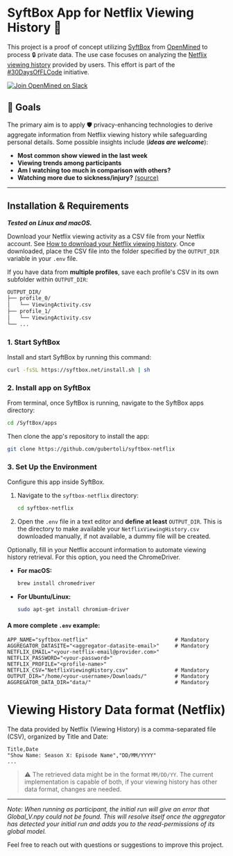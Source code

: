 # SyftBox App for Netflix Viewing History 🍿

This project is a proof of concept utilizing [SyftBox](https://syftbox-documentation.openmined.org/) from [OpenMined](https://openmined.org/) to process 🔒 private data. The use case focuses on analyzing the [Netflix viewing history](https://help.netflix.com/en/node/101917) provided by users. This effort is part of the [#30DaysOfFLCode](https://info.openmined.org/30daysofflcode) initiative.

[![Join OpenMined on Slack](https://img.shields.io/badge/Join%20Us%20on-Slack-blue)](https://slack.openmined.org/)

## 🎯 Goals

The primary aim is to apply 🛡️ privacy-enhancing technologies to derive aggregate information from Netflix viewing history while safeguarding personal details. Some possible insights include (**_ideas are welcome_**):

- **Most common show viewed in the last week**
- **Viewing trends among participants**
- **Am I watching too much in comparison with others?**
- **Watching more due to sickness/injury?** [(source)](https://www.kaggle.com/code/nachoco/netflix-viewing-analysis-with-injury)

---

## Installation & Requirements
**_Tested on Linux and macOS._**

Download your Netflix viewing activity as a CSV file from your Netflix account. See [How to download your Netflix viewing history](https://help.netflix.com/en/node/101917). Once downloaded, place the CSV file into the folder specified by the `OUTPUT_DIR` variable in your `.env` file. 

If you have data from **multiple profiles**, save each profile's CSV in its own subfolder within `OUTPUT_DIR`:

```bash
OUTPUT_DIR/
├── profile_0/
│   └── ViewingActivity.csv
├── profile_1/
│   └── ViewingActivity.csv
└── ...

```

### 1. Start SyftBox
Install and start SyftBox by running this command:

   ```bash
   curl -fsSL https://syftbox.net/install.sh | sh
   ```
### 2. Install app on SyftBox
From terminal, once SyftBox is running, navigate to the SyftBox apps directory:
   ```bash
   cd /SyftBox/apps
   ```
Then clone the app's repository to install the app:
   ```bash
   git clone https://github.com/gubertoli/syftbox-netflix
   ```

### 3. Set Up the Environment
Configure this app inside SyftBox.

1. Navigate to the `syftbox-netflix` directory:
   ```bash
   cd syftbox-netflix
   ```
2. Open the `.env` file in a text editor and **define at least** `OUTPUT_DIR`. This is the directory to make available your `NetflixViewingHistory.csv` downloaded manually, if not available, a dummy file will be created. 

Optionally, fill in your Netflix account information to automate viewing history retrieval. For this option, you need the ChromeDriver.

- **For macOS:**
  ```bash
  brew install chromedriver
   ```

- **For Ubuntu/Linux:**
   ```bash
   sudo apt-get install chromium-driver
   ```

#### A more complete `.env` example:
   ```
   APP_NAME="syftbox-netflix"                            # Mandatory
   AGGREGATOR_DATASITE="<aggregator-datasite-email>"     # Mandatory
   NETFLIX_EMAIL="<your-netflix-email@provider.com>"
   NETFLIX_PASSWORD="<your-password>"
   NETFLIX_PROFILE="<profile-name>"
   NETFLIX_CSV="NetflixViewingHistory.csv"               # Mandatory
   OUTPUT_DIR="/home/<your-username>/Downloads/"         # Mandatory
   AGGREGATOR_DATA_DIR="data/"                           # Mandatory
   ```

# Viewing History Data format (Netflix)
The data provided by Netflix (Viewing History) is a comma-separated file (CSV), organized by Title and Date:

   ```
   Title,Date
   "Show Name: Season X: Episode Name","DD/MM/YYYY"
   ...
   ```

   > :warning: The retrieved data might be in the format `MM/DD/YY`. The current implementation is capable of both, if your viewing history has other data format, changes are needed.
---

_Note: When running as participant, the initial run will give an error that Global_V.npy could not be found. This will resolve itself once the aggregator has detected your initial run and adds you to the read-permissions of its global model._


Feel free to reach out with questions or suggestions to improve this project.
